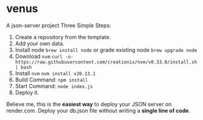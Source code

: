# venus
A json-server project
Three Simple Steps:

1. Create a repository from the template.
2. Add your own data.
3. Install node `brew install node` or grade existing node `brew upgrade node`
4. Download `nvm` `curl -o- https://raw.githubusercontent.com/creationix/nvm/v0.33.0/install.sh | bash`
5. Install `nvm` `nvm install v20.13.1`
6. Build Command: `npm install`
7. Start Command: `node index.js`
8. Deploy it.

Believe me, this is the **easiest way** to deploy your JSON server on render.com. Deploy your db.json file without writing a **single line of code**.
